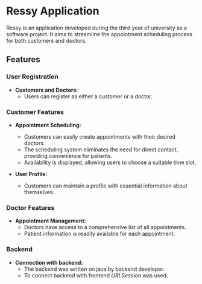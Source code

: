 # Ressy Application

Ressy is an application developed during the third year of university as a software project. It aims to streamline the appointment scheduling process for both customers and doctors.

## Features

### User Registration

- **Customers and Doctors:**
  - Users can register as either a customer or a doctor.

### Customer Features

- **Appointment Scheduling:**
  - Customers can easily create appointments with their desired doctors.
  - The scheduling system eliminates the need for direct contact, providing convenience for patients.
  - Availability is displayed, allowing users to choose a suitable time slot.

- **User Profile:**
  - Customers can maintain a profile with essential information about themselves.

### Doctor Features

- **Appointment Management:**
  - Doctors have access to a comprehensive list of all appointments.
  - Patient information is readily available for each appointment.

### Backend

- **Connection with backend:**
  - The backend was written on java by backend developer.
  - To connect backend with frontend *URLSession* was used.
